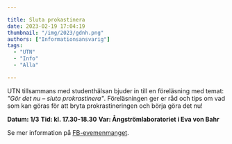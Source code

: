 ```yaml
---

title: Sluta prokastinera
date: 2023-02-19 17:04:19
thumbnail: "/img/2023/gdnh.png"
authors: ["Informationsansvarig"]
tags: 
  - "UTN"
  - "Info"
  - "Alla"

---
```

UTN tillsammans med studenthälsan bjuder in till en föreläsning med temat: *"Gör det nu – sluta prokrastinera"*. Föreläsningen ger er råd och tips om vad som kan göras för att bryta prokrastineringen och börja göra det nu!

**Datum: 1/3**
**Tid: kl. 17.30-18.30**
**Var: Ångströmlaboratoriet i Eva von Bahr**

Se mer information på [FB-evemenmanget](https://fb.me/e/2IKQvHVdg).